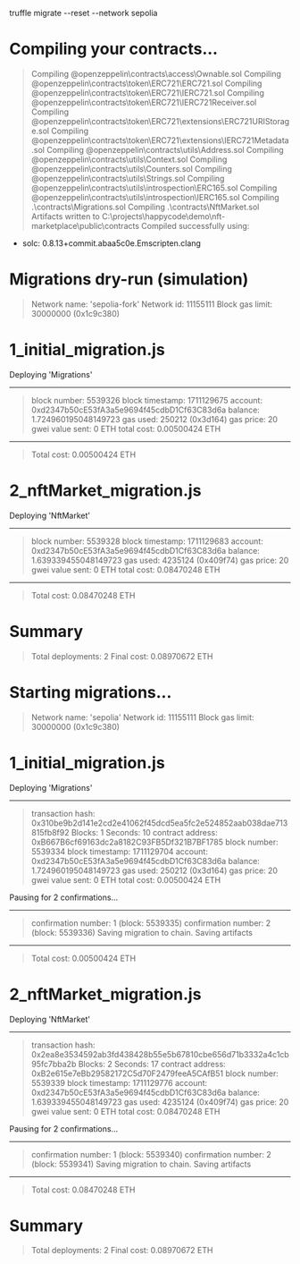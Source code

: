 truffle migrate --reset --network sepolia

# Compiling your contracts...

> Compiling @openzeppelin\contracts\access\Ownable.sol
> Compiling @openzeppelin\contracts\token\ERC721\ERC721.sol
> Compiling @openzeppelin\contracts\token\ERC721\IERC721.sol
> Compiling @openzeppelin\contracts\token\ERC721\IERC721Receiver.sol
> Compiling @openzeppelin\contracts\token\ERC721\extensions\ERC721URIStorage.sol
> Compiling @openzeppelin\contracts\token\ERC721\extensions\IERC721Metadata.sol
> Compiling @openzeppelin\contracts\utils\Address.sol
> Compiling @openzeppelin\contracts\utils\Context.sol
> Compiling @openzeppelin\contracts\utils\Counters.sol
> Compiling @openzeppelin\contracts\utils\Strings.sol
> Compiling @openzeppelin\contracts\utils\introspection\ERC165.sol
> Compiling @openzeppelin\contracts\utils\introspection\IERC165.sol
> Compiling .\contracts\Migrations.sol
> Compiling .\contracts\NftMarket.sol
> Artifacts written to C:\projects\happycode\demo\nft-marketplace\public\contracts
> Compiled successfully using:

- solc: 0.8.13+commit.abaa5c0e.Emscripten.clang

# Migrations dry-run (simulation)

> Network name: 'sepolia-fork'
> Network id: 11155111
> Block gas limit: 30000000 (0x1c9c380)

# 1_initial_migration.js

Deploying 'Migrations'

---

> block number: 5539326
> block timestamp: 1711129675
> account: 0xd2347b50cE53fA3a5e9694f45cdbD1Cf63C83d6a
> balance: 1.724960195048149723
> gas used: 250212 (0x3d164)
> gas price: 20 gwei
> value sent: 0 ETH
> total cost: 0.00500424 ETH

---

> Total cost: 0.00500424 ETH

# 2_nftMarket_migration.js

Deploying 'NftMarket'

---

> block number: 5539328
> block timestamp: 1711129683
> account: 0xd2347b50cE53fA3a5e9694f45cdbD1Cf63C83d6a
> balance: 1.639339455048149723
> gas used: 4235124 (0x409f74)
> gas price: 20 gwei
> value sent: 0 ETH
> total cost: 0.08470248 ETH

---

> Total cost: 0.08470248 ETH

# Summary

> Total deployments: 2
> Final cost: 0.08970672 ETH

# Starting migrations...

> Network name: 'sepolia'
> Network id: 11155111
> Block gas limit: 30000000 (0x1c9c380)

# 1_initial_migration.js

Deploying 'Migrations'

---

> transaction hash: 0x310be9b2d141e2cd2e41062f45dcd5ea5fc2e524852aab038dae713815fb8f92
> Blocks: 1 Seconds: 10
> contract address: 0xB667B6cf69163dc2a8182C93FB5Df321B7BF1785
> block number: 5539334
> block timestamp: 1711129704
> account: 0xd2347b50cE53fA3a5e9694f45cdbD1Cf63C83d6a
> balance: 1.724960195048149723
> gas used: 250212 (0x3d164)
> gas price: 20 gwei
> value sent: 0 ETH
> total cost: 0.00500424 ETH

Pausing for 2 confirmations...

---

> confirmation number: 1 (block: 5539335)
> confirmation number: 2 (block: 5539336)
> Saving migration to chain.
> Saving artifacts

---

> Total cost: 0.00500424 ETH

# 2_nftMarket_migration.js

Deploying 'NftMarket'

---

> transaction hash: 0x2ea8e3534592ab3fd438428b55e5b67810cbe656d71b3332a4c1cb95fc7bba2b
> Blocks: 2 Seconds: 17
> contract address: 0xB2e615e7eBb29582172C5d70F2479feeA5CAfB51
> block number: 5539339
> block timestamp: 1711129776
> account: 0xd2347b50cE53fA3a5e9694f45cdbD1Cf63C83d6a
> balance: 1.639339455048149723
> gas used: 4235124 (0x409f74)
> gas price: 20 gwei
> value sent: 0 ETH
> total cost: 0.08470248 ETH

Pausing for 2 confirmations...

---

> confirmation number: 1 (block: 5539340)
> confirmation number: 2 (block: 5539341)
> Saving migration to chain.
> Saving artifacts

---

> Total cost: 0.08470248 ETH

# Summary

> Total deployments: 2
> Final cost: 0.08970672 ETH

